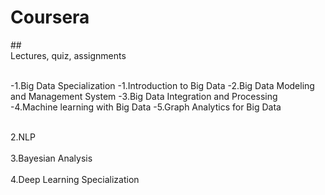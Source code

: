 # Coursera
##<br/>Lectures, quiz, assignments<br/>

<br/>
-1.Big Data Specialization
  -1.Introduction to Big Data
  -2.Big Data Modeling and Management System
  -3.Big Data Integration and Processing
  -4.Machine learning with Big Data
  -5.Graph Analytics for Big Data 
<br/>

<br/>2.NLP<br/>
<br/>3.Bayesian Analysis<br/>
<br/>4.Deep Learning Specialization <br/>

